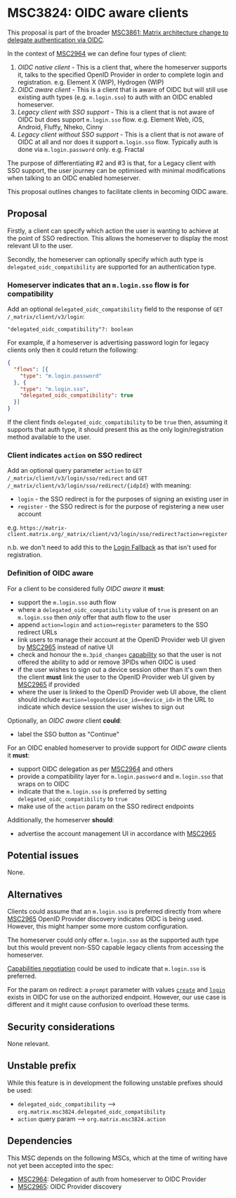 # MSC3824: OIDC aware clients

This proposal is part of the broader [MSC3861: Matrix architecture change to delegate authentication via OIDC](https://github.com/matrix-org/matrix-spec-proposals/pull/2967).

In the context of [MSC2964](https://github.com/matrix-org/matrix-doc/pull/2964) we can define four types of client:

1. *OIDC native client* - This is a client that, where the homeserver supports it, talks to the specified OpenID Provider in order to complete login and registration. e.g. Element X (WIP), Hydrogen (WIP)
1. *OIDC aware client* - This is a client that is aware of OIDC but will still use existing auth types (e.g. `m.login.sso`) to auth with an OIDC enabled homeserver.
1. *Legacy client with SSO support* - This is a client that is not aware of OIDC but does support `m.login.sso` flow. e.g. Element Web, iOS, Android, Fluffy, Nheko, Cinny
1. *Legacy client without SSO support* - This is a client that is not aware of OIDC at all and nor does it support `m.login.sso` flow. Typically auth is done via `m.login.password` only. e.g. Fractal

The purpose of differentiating #2 and #3 is that, for a Legacy client with SSO support, the user journey can be optimised with minimal modifications when talking to an OIDC enabled homeserver.

This proposal outlines changes to facilitate clients in becoming OIDC aware.

## Proposal

Firstly, a client can specify which action the user is wanting to achieve at the point of SSO redirection. This allows the homeserver to display the most relevant UI to the user.

Secondly, the homeserver can optionally specify which auth type is `delegated_oidc_compatibility` are supported for an authentication type.

### Homeserver indicates that an `m.login.sso` flow is for compatibility

Add an optional `delegated_oidc_compatibility` field to the response of `GET /_matrix/client/v3/login`:

`"delegated_oidc_compatibility"?: boolean`

For example, if a homeserver is advertising password login for legacy clients only then it could return the following:

```json
{
  "flows": [{
    "type": "m.login.password"
  }, {
    "type": "m.login.sso",
    "delegated_oidc_compatibility": true
  }]
}

```

If the client finds `delegated_oidc_compatibility` to be `true` then, assuming it supports that auth type, it should present this as the only login/registration method available to the user.

### Client indicates `action` on SSO redirect

Add an optional query parameter `action` to `GET /_matrix/client/v3/login/sso/redirect` and `GET /_matrix/client/v3/login/sso/redirect/{idpId}` with meaning:

- `login` - the SSO redirect is for the purposes of signing an existing user in
- `register` - the SSO redirect is for the purpose of registering a new user account

e.g. `https://matrix-client.matrix.org/_matrix/client/v3/login/sso/redirect?action=register`

n.b. we don't need to add this to the [Login Fallback](https://spec.matrix.org/v1.2/client-server-api/#login-fallback) as that isn't used for registration.

### Definition of OIDC aware

For a client to be considered fully *OIDC aware* it **must**:

- support the `m.login.sso` auth flow
- where a `delegated_oidc_compatibility` value of `true` is present on an `m.login.sso` then *only* offer that auth flow to the user
- append `action=login` and `action=register` parameters to the SSO redirect URLs
- link users to manage their account at the OpenID Provider web UI given by [MSC2965](https://github.com/matrix-org/matrix-spec-proposals/pull/2965) instead of native UI
- check and honour the `m.3pid_changes` [capability](https://spec.matrix.org/v1.7/client-server-api/#m3pid_changes-capability) so that the user is not offered the ability to add or remove 3PIDs when OIDC is used
- if the user wishes to sign out a device session other than it's own then the client **must** link the user to the OpenID Provider web UI given by [MSC2965](https://github.com/matrix-org/matrix-spec-proposals/pull/2965) if provided
- where the user is linked to the OpenID Provider web UI above, the client should include `#action=logout&device_id=<device_id>` in the URL to indicate which device session the user wishes to sign out

Optionally, an *OIDC aware* client **could**:

- label the SSO button as "Continue"

For an OIDC enabled homeserver to provide support for *OIDC aware* clients it **must**:

- support OIDC delegation as per [MSC2964](https://github.com/matrix-org/matrix-spec-proposals/pull/2964) and others
- provide a compatibility layer for `m.login.password` and `m.login.sso` that wraps on to OIDC
- indicate that the `m.login.sso` is preferred by setting `delegated_oidc_compatibility` to `true`
- make use of the `action` param on the SSO redirect endpoints

Additionally, the homeserver **should**:

- advertise the account management UI in accordance with [MSC2965](https://github.com/matrix-org/matrix-spec-proposals/pull/2965)

## Potential issues

None.

## Alternatives

Clients could assume that an `m.login.sso` is preferred directly from where [MSC2965](https://github.com/matrix-org/matrix-spec-proposals/pull/2965) OpenID Provider discovery indicates OIDC is being used. However, this might hamper some more custom configuration.

The homeserver could only offer `m.login.sso` as the supported auth type but this would prevent non-SSO capable legacy clients from accessing the homeserver.

[Capabilities negotiation](https://spec.matrix.org/v1.2/client-server-api/#capabilities-negotiation) could be used to indicate that `m.login.sso` is preferred.

For the param on redirect: a `prompt` parameter with values [`create`](https://openid.net/specs/openid-connect-prompt-create-1_0.html#rfc.section.4) and [`login`](https://openid.net/specs/openid-connect-core-1_0.html#AuthRequest) exists in OIDC for use on the authorized endpoint. However, our use case is different and it might cause confusion to overload these terms.

## Security considerations

None relevant.

## Unstable prefix

While this feature is in development the following unstable prefixes should be used:

- `delegated_oidc_compatibility` --> `org.matrix.msc3824.delegated_oidc_compatibility`
- `action` query param --> `org.matrix.msc3824.action`

## Dependencies

This MSC depends on the following MSCs, which at the time of writing have not yet
been accepted into the spec:

- [MSC2964](https://github.com/matrix-org/matrix-spec-proposals/pull/2964): Delegation of auth from homeserver to OIDC Provider
- [MSC2965](https://github.com/matrix-org/matrix-spec-proposals/pull/2965): OIDC Provider discovery
